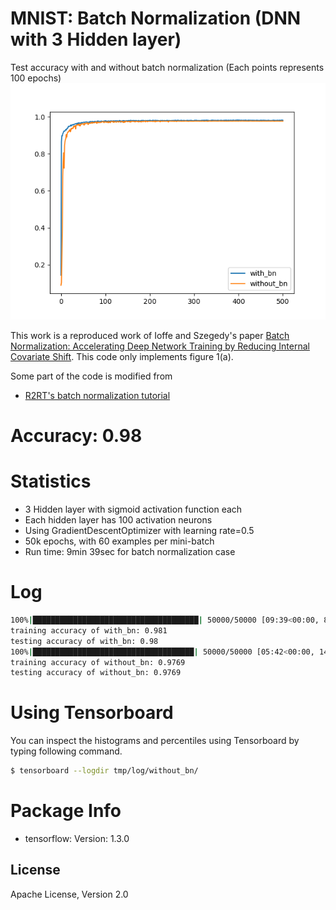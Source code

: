 # MNIST: Batch Normalization  (DNN with 3 Hidden layer)

Test accuracy with and without batch normalization (Each points represents 100 epochs)
![N|Solid](https://github.com/Brandon-HY-Lin/deep_learning_comparision/blob/master/datasets/MNINST/dnn_3_hidden_layers_with_batch_normalization/batch_normalization_fig_1a.png?raw=true)

This work is a reproduced work of Ioffe and Szegedy's paper [Batch Normalization: Accelerating Deep Network Training by Reducing Internal Covariate Shift](https://arxiv.org/abs/1502.03167). This code only implements figure 1(a).

Some part of the code is modified from
* [R2RT's batch normalization tutorial](https://www.tensorflow.org/versions/r1.1/get_started/mnist/beginner://r2rt.com/implementing-batch-normalization-in-tensorflow.html)

# Accuracy: 0.98
# Statistics
* 3 Hidden layer with sigmoid activation function each
* Each hidden layer has 100 activation neurons
* Using GradientDescentOptimizer with learning rate=0.5
* 50k epochs, with 60 examples per mini-batch
* Run time: 9min 39sec for batch normalization case

# Log
```sh
100%|█████████████████████████████████████| 50000/50000 [09:39<00:00, 86.22it/s]
training accuracy of with_bn: 0.981
testing accuracy of with_bn: 0.98
100%|████████████████████████████████████| 50000/50000 [05:42<00:00, 146.04it/s]
training accuracy of without_bn: 0.9769
testing accuracy of without_bn: 0.9769
```

# Using Tensorboard
You can inspect the histograms and percentiles using Tensorboard by typing following command.
```sh
$ tensorboard --logdir tmp/log/without_bn/ 
```
# Package Info
* tensorflow: Version: 1.3.0

License
----

Apache License, Version 2.0 

